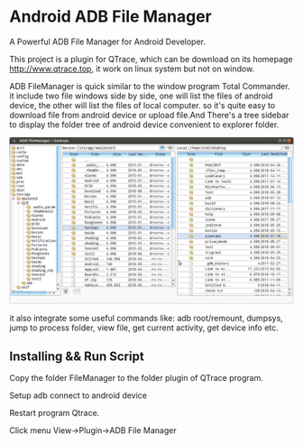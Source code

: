 # Android ADB File Manager

A Powerful ADB File Manager for Android Developer.

This project is a plugin for QTrace, which can be download on its homepage http://www.qtrace.top, it work on linux system but not on window.

ADB FileManager is quick similar to the window program Total Commander. it include two file windows side by side, one will list the files of android device, the other will list the files of local computer. so it's quite easy to download file from android device or upload file.And There's a tree sidebar to display the folder tree of android device convenient to explorer folder.

![](filemanager.png)



it also integrate some useful commands like: adb root/remount, dumpsys, jump to process folder, view file, get  current activity,  get device info  etc.

## Installing && Run Script

Copy  the  folder FileManager to the folder plugin  of QTrace program.

Setup adb connect to android device

Restart program Qtrace.

Click menu View->Plugin->ADB File Manager 
